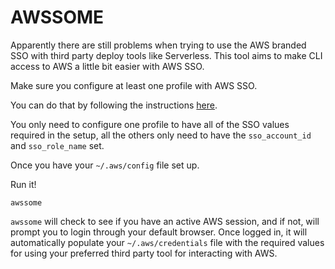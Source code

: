 # AWSSOME

Apparently there are still problems when trying to use the AWS branded SSO with third
party deploy tools like Serverless. This tool aims to make CLI access
to AWS a little bit easier with AWS SSO.

Make sure you configure at least one profile with AWS SSO.

You can do that by following the instructions [here](https://docs.aws.amazon.com/cli/latest/userguide/cli-configure-sso.html).

You only need to configure one profile to have all of the SSO values required in the setup,
all the others only need to have the `sso_account_id` and `sso_role_name` set.

Once you have your `~/.aws/config` file set up.

Run it!
```
awssome
```

`awssome` will check to see if you have an active AWS session, and if not, will prompt you to login through your default
browser. Once logged in, it will automatically populate your `~/.aws/credentials` file with the required values for
using your preferred third party tool for interacting with AWS.
